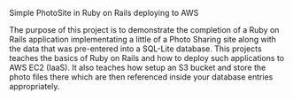 Simple PhotoSite in Ruby on Rails deploying to AWS

The purpose of this project is to demonstrate the completion of a Ruby on Rails application implementating a little of a Photo Sharing site along with the data that was pre-entered into a SQL-Lite database. 
This projects teaches the basics of Ruby on Rails and how to deploy such applications to AWS EC2 (IaaS). It also teaches how setup an S3 bucket and store the photo files there which are then referenced inside your database entries appropriately.
